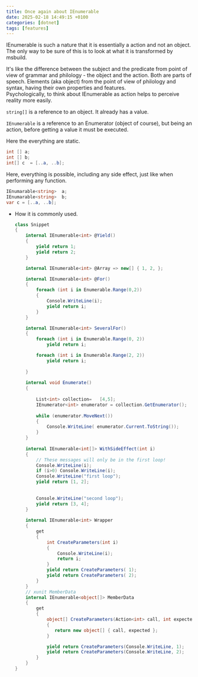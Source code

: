 ```yaml
---
title: Once again about IEnumerable
date: 2025-02-18 14:49:15 +0100
categories: [dotnet]
tags: [features]
---
```


IEnumerable is such a nature that it is essentially a action and not an object. The only way to be sure of this is to look at what it is transformed by msbuild.

It's like the difference between the subject and the predicate from  point of view  of grammar and philology  - the object and the action. 
Both are parts of speech. Elements (aka object) from the point of view of philology and syntax, having their own properties and features.  
Psychologically, to think about IEnumerable  as action helps to perceive reality more easily.

`string[]` is a reference to an object. It already has a value.

`IEnumerable` is a reference to  an Enumerator (object of course), but being an action, before getting a value it must be executed.
 
Here the everything are  static. 

```csharp
int [] a;
int [] b;
int[] c  = [..a, ..b];
```

Here, everything is possible, including any side effect, just like when performing any function.

```csharp
IEnumarable<string>  a;
IEnumarable<string>  b;
var c = [..a, ..b];
```


- How it is commonly used.
 
	```csharp
	class Snippet
	{
		internal IEnumerable<int> @Yield()
		{
			yield return 1;
			yield return 2;
		}

		internal IEnumerable<int> @Array => new[] { 1, 2, };

		internal IEnumerable<int> @For()
		{
			foreach (int i in Enumerable.Range(0,2))
			{
				Console.WriteLine(i);
				yield return i;
			}
		}

		internal IEnumerable<int> SeveralFor()
		{
			foreach (int i in Enumerable.Range(0, 2))
				yield return i;

			foreach (int i in Enumerable.Range(2, 2))
				yield return i;
			
		}
				
		internal void Enumerate()	
		{
		
			List<int> collection=	[4,5];
			IEnumerator<int> enumerator = collection.GetEnumerator();
			
			while (enumerator.MoveNext())
			{
				Console.WriteLine( enumerator.Current.ToString());
			}
		}
		
		internal IEnumerable<int[]> WithSideEffect(int i)
		{
			// These messages will only be in the first loop!
			Console.WriteLine(i);  
			if (i>0) Console.WriteLine(i);
			Console.WriteLine("first loop");
			yield return [1, 2];
			
			
			Console.WriteLine("second loop");
			yield return [3, 4];
		}
		
		internal IEnumerable<int> Wrapper
		{
			get
			{
				int CreateParameters(int i)
				{
					Console.WriteLine(i);
					return i;
				}
				yield return CreateParameters( 1);
				yield return CreateParameters( 2);
			}
		}
		// xunit MemberData  
		internal IEnumerable<object[]> MemberData
		{
			get
			{
				object[] CreateParameters(Action<int> call, int expected)
				{
				   return new object[] { call, expected };
				}

				yield return CreateParameters(Console.WriteLine, 1);
				yield return CreateParameters(Console.WriteLine, 2);
			}
		}
	}
	```
	

	